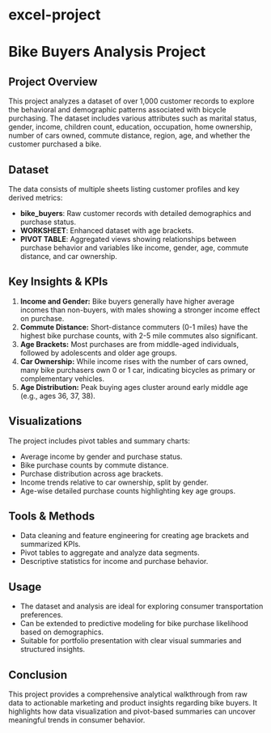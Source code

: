 # excel-project


# Bike Buyers Analysis Project

## Project Overview
This project analyzes a dataset of over 1,000 customer records to explore the behavioral and demographic patterns associated with bicycle purchasing. The dataset includes various attributes such as marital status, gender, income, children count, education, occupation, home ownership, number of cars owned, commute distance, region, age, and whether the customer purchased a bike.

## Dataset
The data consists of multiple sheets listing customer profiles and key derived metrics:
- **bike_buyers**: Raw customer records with detailed demographics and purchase status.
- **WORKSHEET**: Enhanced dataset with age brackets.
- **PIVOT TABLE**: Aggregated views showing relationships between purchase behavior and variables like income, gender, age, commute distance, and car ownership.

## Key Insights & KPIs
1. **Income and Gender:** Bike buyers generally have higher average incomes than non-buyers, with males showing a stronger income effect on purchase.
2. **Commute Distance:** Short-distance commuters (0-1 miles) have the highest bike purchase counts, with 2-5 mile commutes also significant.
3. **Age Brackets:** Most purchases are from middle-aged individuals, followed by adolescents and older age groups.
4. **Car Ownership:** While income rises with the number of cars owned, many bike purchasers own 0 or 1 car, indicating bicycles as primary or complementary vehicles.
5. **Age Distribution:** Peak buying ages cluster around early middle age (e.g., ages 36, 37, 38).

## Visualizations
The project includes pivot tables and summary charts:
- Average income by gender and purchase status.
- Bike purchase counts by commute distance.
- Purchase distribution across age brackets.
- Income trends relative to car ownership, split by gender.
- Age-wise detailed purchase counts highlighting key age groups.

## Tools & Methods
- Data cleaning and feature engineering for creating age brackets and summarized KPIs.
- Pivot tables to aggregate and analyze data segments.
- Descriptive statistics for income and purchase behavior.

## Usage
- The dataset and analysis are ideal for exploring consumer transportation preferences.
- Can be extended to predictive modeling for bike purchase likelihood based on demographics.
- Suitable for portfolio presentation with clear visual summaries and structured insights.

## Conclusion
This project provides a comprehensive analytical walkthrough from raw data to actionable marketing and product insights regarding bike buyers. It highlights how data visualization and pivot-based summaries can uncover meaningful trends in consumer behavior.



